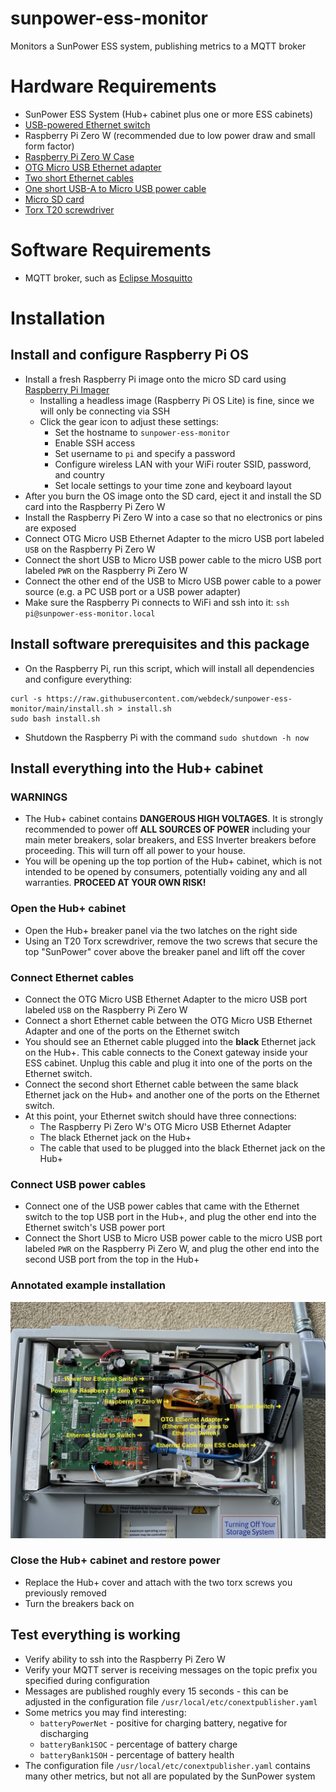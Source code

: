 # sunpower-ess-monitor
Monitors a SunPower ESS system, publishing metrics to a MQTT broker

# Hardware Requirements
- SunPower ESS System (Hub+ cabinet plus one or more ESS cabinets)
- [USB-powered Ethernet switch](https://amzn.to/3HBLvx3)
- Raspberry Pi Zero W (recommended due to low power draw and small form factor)
- [Raspberry Pi Zero W Case](https://amzn.to/3ZrGY87)
- [OTG Micro USB Ethernet adapter](https://amzn.to/3JEhAqQ)
- [Two short Ethernet cables](https://amzn.to/3laA34a)
- [One short USB-A to Micro USB power cable](https://amzn.to/3YmEtTM)
- [Micro SD card](https://amzn.to/3wZ22X0)
- [Torx T20 screwdriver](https://amzn.to/3JjfFay)
# Software Requirements
- MQTT broker, such as [Eclipse Mosquitto](https://mosquitto.org/download/)

# Installation

## Install and configure Raspberry Pi OS
- Install a fresh Raspberry Pi image onto the micro SD card using [Raspberry Pi Imager](https://www.raspberrypi.com/documentation/computers/getting-started.html)
  - Installing a headless image (Raspberry Pi OS Lite) is fine, since we will only be connecting via SSH
  - Click the gear icon to adjust these settings:
    - Set the hostname to `sunpower-ess-monitor`
    - Enable SSH access
    - Set username to `pi` and specify a password
    - Configure wireless LAN with your WiFi router SSID, password, and country
    - Set locale settings to your time zone and keyboard layout
- After you burn the OS image onto the SD card, eject it and install the SD card into the Raspberry Pi Zero W
- Install the Raspberry Pi Zero W into a case so that no electronics or pins are exposed
- Connect OTG Micro USB Ethernet Adapter to the micro USB port labeled `USB` on the Raspberry Pi Zero W
- Connect the short USB to Micro USB power cable to the  micro USB port labeled `PWR` on the Raspberry Pi Zero W
- Connect the other end of the USB to Micro USB power cable to a power source (e.g. a PC USB port or a USB power adapter)
- Make sure the Raspberry Pi connects to WiFi and ssh into it: `ssh pi@sunpower-ess-monitor.local`

## Install software prerequisites and this package
- On the Raspberry Pi, run this script, which will install all dependencies and configure everything:
```
curl -s https://raw.githubusercontent.com/webdeck/sunpower-ess-monitor/main/install.sh > install.sh
sudo bash install.sh
```
- Shutdown the Raspberry Pi with the command `sudo shutdown -h now`

## Install everything into the Hub+ cabinet
### WARNINGS
- The Hub+ cabinet contains **DANGEROUS HIGH VOLTAGES**.  It is strongly recommended to power off **ALL SOURCES OF POWER** including your main meter breakers, solar breakers, and ESS Inverter breakers before proceeding.  This will turn off all power to your house.
- You will be opening up the top portion of the Hub+ cabinet, which is not intended to be opened by consumers, potentially voiding any and all warranties.  **PROCEED AT YOUR OWN RISK!**
### Open the Hub+ cabinet
- Open the Hub+ breaker panel via the two latches on the right side
- Using an T20 Torx screwdriver, remove the two screws that secure the top "SunPower" cover above the breaker panel and lift off the cover
### Connect Ethernet cables
- Connect the OTG Micro USB Ethernet Adapter to the micro USB port labeled `USB` on the Raspberry Pi Zero W
- Connect a short Ethernet cable between the OTG Micro USB Ethernet Adapter and one of the ports on the Ethernet switch
- You should see an Ethernet cable plugged into the **black** Ethernet jack on the Hub+.  This cable connects to the Conext gateway inside your ESS cabinet.  Unplug this cable and plug it into one of the ports on the Ethernet switch.
- Connect the second short Ethernet cable between the same black Ethernet jack on the Hub+ and another one of the ports on the Ethernet switch.
- At this point, your Ethernet switch should have three connections:
  - The Raspberry Pi Zero W's OTG Micro USB Ethernet Adapter
  - The black Ethernet jack on the Hub+
  - The cable that used to be plugged into the black Ethernet jack on the Hub+
### Connect USB power cables
- Connect one of the USB power cables that came with the Ethernet switch to the top USB port in the Hub+, and plug the other end into the Ethernet switch's USB power port
- Connect the Short USB to Micro USB power cable to the micro USB port labeled `PWR` on the Raspberry Pi Zero W, and plug the other end into the second USB port from the top in the Hub+
### Annotated example installation
![Installation example](installation.jpg)
### Close the Hub+ cabinet and restore power
- Replace the Hub+ cover and attach with the two torx screws you previously removed
- Turn the breakers back on

## Test everything is working
- Verify ability to ssh into the Raspberry Pi Zero W
- Verify your MQTT server is receiving messages on the topic prefix you specified during configuration
- Messages are published roughly every 15 seconds - this can be adjusted in the configuration file `/usr/local/etc/conextpublisher.yaml`
- Some metrics you may find interesting:
  - `batteryPowerNet` - positive for charging battery, negative for discharging
  - `batteryBank1SOC` - percentage of battery charge
  - `batteryBank1SOH` - percentage of battery health
- The configuration file `/usr/local/etc/conextpublisher.yaml` contains many other metrics, but not all are populated by the SunPower system

